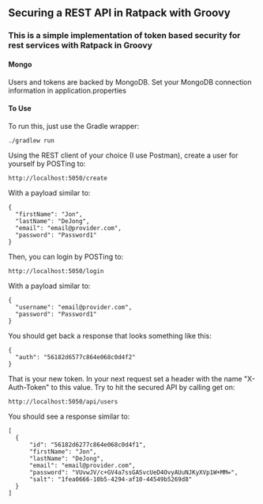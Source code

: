 ## Securing a REST API in Ratpack with Groovy


### This is a simple implementation of token based security for rest services with Ratpack in Groovy

#### Mongo
Users and tokens are backed by MongoDB. Set your MongoDB connection information in application.properties

#### To Use

To run this, just use the Gradle wrapper:

    ./gradlew run

Using the REST client of your choice (I use Postman), create a user for yourself by POSTing to:

    http://localhost:5050/create

With a payload similar to:

    {
      "firstName": "Jon",
      "lastName": "DeJong",
      "email": "email@provider.com",
      "password": "Password1"
    }

Then, you can login by POSTing to:

    http://localhost:5050/login

With a payload similar to:

    {
      "username": "email@provider.com",
      "password": "Password1"
    }

You should get back a response that looks something like this:

    {
      "auth": "56182d6577c864e068c0d4f2"
    }

That is your new token. In your next request set a header with the name "X-Auth-Token" to this value. Try to hit the secured API by calling get on:

    http://localhost:5050/api/users

You should see a response similar to:

    [
      {
          "id": "56182d6277c864e068c0d4f1",
          "firstName": "Jon",
          "lastName": "DeJong",
          "email": "email@provider.com",
          "password": "VUvwJV/c+GV4a7ssGASvcUeD4OvyAUuNJKyXVp1W+MM=",
          "salt": "1fea0666-10b5-4294-af10-44549b5269d8"
      }
    ]
